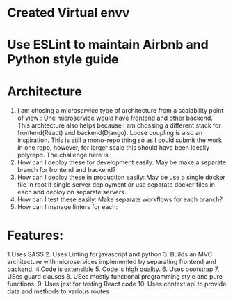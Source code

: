 # Created Virtual envv

# Use ESLint to maintain Airbnb and Python style guide

# Architecture

1. I am chosing a microservice type of architecture from a scalability point of view : One microservice would have frontend and other backend. This archtecture also helps because I am chossing a different stack for frontend(React) and backend(Django). Loose coupling is also an inspiration. This is still a mono-repo thing so as I could submit the work in one repo, however, for larger scale this should have been ideally polyrepo. The challenge here is :
1. How can I deploy these for development easily: May be make a separate branch for frontend and backend?
1. How can I deploy these in production easily: May be use a single docker file in root if single server deployment or use separate docker files in each and deploy on separate servers.
1. How can I test these easily: Make separate workflows for each branch?
1. How can I manage linters for each:

# Features:
1.Uses SASS
2. Uses Linting for javascript and python
3. Builds an MVC architecture with microservices implemented by separating frontend and backend.
4.Code is extensible
5. Code is high quality.
6. Uses bootstrap
7. USes guard clauses
8. USes mostly functional programming style and pure functions.
9. Uses jest for testing React code
10. Uses context api to provide data and methods to various routes
